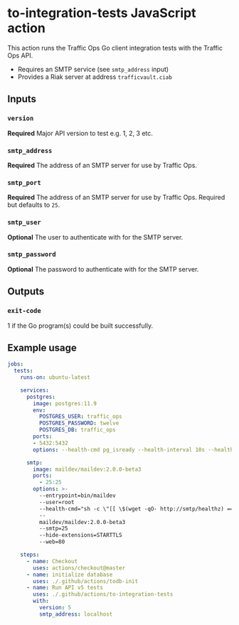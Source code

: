 <!--
  Licensed to the Apache Software Foundation (ASF) under one
  or more contributor license agreements.  See the NOTICE file
  distributed with this work for additional information
  regarding copyright ownership.  The ASF licenses this file
  to you under the Apache License, Version 2.0 (the
  "License"); you may not use this file except in compliance
  with the License.  You may obtain a copy of the License at

    http://www.apache.org/licenses/LICENSE-2.0

  Unless required by applicable law or agreed to in writing,
  software distributed under the License is distributed on an
  "AS IS" BASIS, WITHOUT WARRANTIES OR CONDITIONS OF ANY
  KIND, either express or implied.  See the License for the
  specific language governing permissions and limitations
  under the License.
-->

# to-integration-tests JavaScript action
This action runs the Traffic Ops Go client integration tests with the Traffic Ops API.
- Requires an SMTP service (see `smtp_address` input)
- Provides a Riak server at address `trafficvault.ciab`

## Inputs

### `version`
**Required** Major API version to test e.g. 1, 2, 3 etc.

### `smtp_address`
**Required** The address of an SMTP server for use by Traffic Ops.

### `smtp_port`
**Required** The address of an SMTP server for use by Traffic Ops. Required but defaults to `25`.

### `smtp_user`
**Optional** The user to authenticate with for the SMTP server.

### `smtp_password`
**Optional** The password to authenticate with for the SMTP server.

## Outputs

### `exit-code`
1 if the Go program(s) could be built successfully.

## Example usage
```yaml
jobs:
  tests:
    runs-on: ubuntu-latest

    services:
      postgres:
        image: postgres:11.9
        env:
          POSTGRES_USER: traffic_ops
          POSTGRES_PASSWORD: twelve
          POSTGRES_DB: traffic_ops
        ports:
        - 5432:5432
        options: --health-cmd pg_isready --health-interval 10s --health-timeout 5s --health-retries 5

      smtp:
        image: maildev/maildev:2.0.0-beta3
        ports:
          - 25:25
        options: >-
          --entrypoint=bin/maildev
          --user=root
          --health-cmd="sh -c \"[[ \$(wget -qO- http://smtp/healthz) == true ]]\""
          --
          maildev/maildev:2.0.0-beta3
          --smtp=25
          --hide-extensions=STARTTLS
          --web=80

    steps:
      - name: Checkout
        uses: actions/checkout@master
      - name: initialize database
        uses: ./.github/actions/todb-init
      - name: Run API v5 tests
        uses: ./.github/actions/to-integration-tests
        with:
          version: 5
          smtp_address: localhost
```
